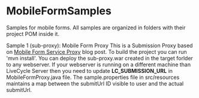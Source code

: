MobileFormSamples
=================

Samples for mobile forms. All samples are organized in folders with their project POM inside it.

Sample 1 (sub-proxy): Mobile Form Proxy
This is a Submission Proxy based on [Mobile Form Service Proxy](http://blogs.adobe.com/foxes/mobile-form-service-proxy-lc11-0-1-es4sp1-new/) blog post. To build the project you can run 'mvn install'. You can deploy the sub-proxy.war created in the target forlder to any webserver.
If your webserver is running on a different machine than LiveCycle Server then you need to update **LC_SUBMISSION_URL** in MobileFormProxy.java file. 
The sample.properties file in src/resources maintains a map between the submitUrl ID visible to user and the actual submitUrl. 

